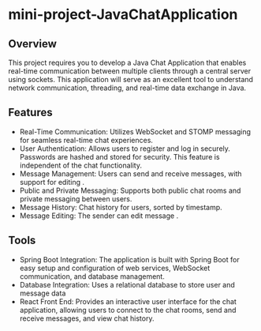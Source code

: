 # mini-project-JavaChatApplication
## Overview

This project requires you to develop a Java Chat Application that enables real-time communication between multiple clients through a central server using sockets. This application will serve as an excellent tool to understand network communication, threading, and real-time data exchange in Java.

## Features
  * Real-Time Communication: Utilizes WebSocket and STOMP messaging for seamless real-time chat experiences.
  * User Authentication: Allows users to register and log in securely. Passwords are hashed and stored for security. This feature is independent of the chat functionality.
  * Message Management: Users can send and receive messages, with support for editing .
  * Public and Private Messaging: Supports both public chat rooms and private messaging between users.
  * Message History:  Chat history for users, sorted by timestamp.
  * Message Editing: The sender can edit message .
    
 ## Tools
  * Spring Boot Integration: The application is built with Spring Boot for easy setup and configuration of web services, WebSocket communication, and database management.
  * Database Integration: Uses a relational database to store user and message data
  * React Front End: Provides an interactive user interface for the chat application, allowing users to connect to the chat rooms, send and receive messages, and view chat history.
    

